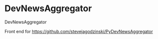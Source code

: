 # DevNewsAggregator
DevNewsAggregator

Front end for https://github.com/stevejagodzinski/PyDevNewsAggregator

